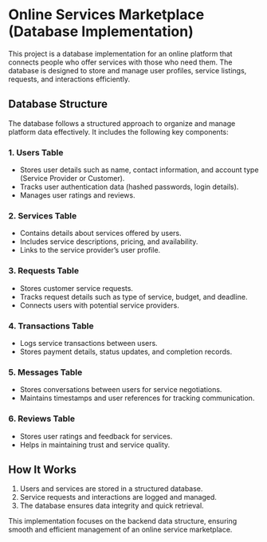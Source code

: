 # Online Services Marketplace (Database Implementation)

This project is a database implementation for an online platform that connects people who offer services with those who need them. The database is designed to store and manage user profiles, service listings, requests, and interactions efficiently.

## Database Structure

The database follows a structured approach to organize and manage platform data effectively. It includes the following key components:

### 1. **Users Table**
   - Stores user details such as name, contact information, and account type (Service Provider or Customer).
   - Tracks user authentication data (hashed passwords, login details).
   - Manages user ratings and reviews.

### 2. **Services Table**
   - Contains details about services offered by users.
   - Includes service descriptions, pricing, and availability.
   - Links to the service provider’s user profile.

### 3. **Requests Table**
   - Stores customer service requests.
   - Tracks request details such as type of service, budget, and deadline.
   - Connects users with potential service providers.

### 4. **Transactions Table**
   - Logs service transactions between users.
   - Stores payment details, status updates, and completion records.
   
### 5. **Messages Table**
   - Stores conversations between users for service negotiations.
   - Maintains timestamps and user references for tracking communication.

### 6. **Reviews Table**
   - Stores user ratings and feedback for services.
   - Helps in maintaining trust and service quality.

## How It Works

1. Users and services are stored in a structured database.
2. Service requests and interactions are logged and managed.
3. The database ensures data integrity and quick retrieval.

This implementation focuses on the backend data structure, ensuring smooth and efficient management of an online service marketplace.
